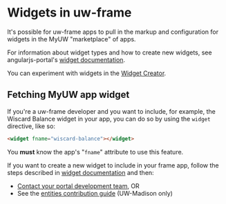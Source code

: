 # Widgets in uw-frame

It's possible for uw-frame apps to pull in the markup and configuration for widgets in the MyUW "marketplace" of apps.

For information about widget types and how to create new widgets, see angularjs-portal's [widget documentation][].

You can experiment with widgets in the [Widget Creator][].

[Widget Creator]: https://public.my.wisc.edu/web/widget-creator
[widget documentation]: http://uw-madison-doit.github.io/angularjs-portal/widgets.html

## Fetching MyUW app widget

If you're a uw-frame developer and you want to include, for example, the Wiscard Balance widget in your app, you can do so by
using the `widget` directive, like so:


```html
<widget fname="wiscard-balance"></widget>
```

You **must** know the app's "`fname`" attribute to use this feature.

If you want to create a new widget to include in your frame app, follow the steps described in [widget documentation][]
and then:

- [Contact your portal development team](mailto:uw-infra@office365.wisc.edu), OR
- See the [entities contribution guide](https://git.doit.wisc.edu/myuw-overlay/entities/blob/master/CONTRIBUTING.md) (UW-Madison only)
